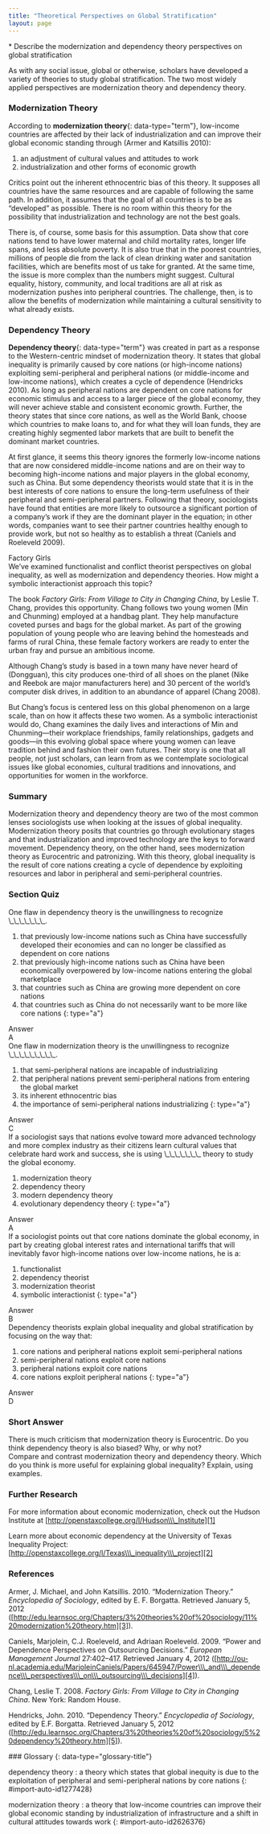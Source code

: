 ```yaml
---
title: "Theoretical Perspectives on Global Stratification"
layout: page
---
```



<div data-type="abstract" markdown="1">
* Describe the modernization and dependency theory perspectives on global stratification

</div>

As with any social issue, global or otherwise, scholars have developed a variety of theories to study global stratification. The two most widely applied perspectives are modernization theory and dependency theory.

### Modernization Theory

According to **modernization theory**{: data-type="term"}, low-income countries are affected by their lack of industrialization and can improve their global economic standing through (Armer and Katsillis 2010):

1.  an adjustment of cultural values and attitudes to work
2.  industrialization and other forms of economic growth

Critics point out the inherent ethnocentric bias of this theory. It supposes all countries have the same resources and are capable of following the same path. In addition, it assumes that the goal of all countries is to be as “developed” as possible. There is no room within this theory for the possibility that industrialization and technology are not the best goals.

There is, of course, some basis for this assumption. Data show that core nations tend to have lower maternal and child mortality rates, longer life spans, and less absolute poverty. It is also true that in the poorest countries, millions of people die from the lack of clean drinking water and sanitation facilities, which are benefits most of us take for granted. At the same time, the issue is more complex than the numbers might suggest. Cultural equality, history, community, and local traditions are all at risk as modernization pushes into peripheral countries. The challenge, then, is to allow the benefits of modernization while maintaining a cultural sensitivity to what already exists.

### Dependency Theory

**Dependency theory**{: data-type="term"} was created in part as a response to the Western-centric mindset of modernization theory. It states that global inequality is primarily caused by core nations (or high-income nations) exploiting semi-peripheral and peripheral nations (or middle-income and low-income nations), which creates a cycle of dependence (Hendricks 2010). As long as peripheral nations are dependent on core nations for economic stimulus and access to a larger piece of the global economy, they will never achieve stable and consistent economic growth. Further, the theory states that since core nations, as well as the World Bank, choose which countries to make loans to, and for what they will loan funds, they are creating highly segmented labor markets that are built to benefit the dominant market countries.

At first glance, it seems this theory ignores the formerly low-income nations that are now considered middle-income nations and are on their way to becoming high-income nations and major players in the global economy, such as China. But some dependency theorists would state that it is in the best interests of core nations to ensure the long-term usefulness of their peripheral and semi-peripheral partners. Following that theory, sociologists have found that entities are more likely to outsource a significant portion of a company’s work if they are the dominant player in the equation; in other words, companies want to see their partner countries healthy enough to provide work, but not so healthy as to establish a threat (Caniels and Roeleveld 2009).

<div data-type="note" data-has-label="true" class="sociological-research" data-label="" markdown="1">
<div data-type="title">
Factory Girls
</div>
We’ve examined functionalist and conflict theorist perspectives on global inequality, as well as modernization and dependency theories. How might a symbolic interactionist approach this topic?

The book *Factory Girls: From Village to City in Changing China*, by Leslie T. Chang, provides this opportunity. Chang follows two young women (Min and Chunming) employed at a handbag plant. They help manufacture coveted purses and bags for the global market. As part of the growing population of young people who are leaving behind the homesteads and farms of rural China, these female factory workers are ready to enter the urban fray and pursue an ambitious income.

Although Chang’s study is based in a town many have never heard of (Dongguan), this city produces one-third of all shoes on the planet (Nike and Reebok are major manufacturers here) and 30 percent of the world’s computer disk drives, in addition to an abundance of apparel (Chang 2008).

But Chang’s focus is centered less on this global phenomenon on a large scale, than on how it affects these two women. As a symbolic interactionist would do, Chang examines the daily lives and interactions of Min and Chunming—their workplace friendships, family relationships, gadgets and goods—in this evolving global space where young women can leave tradition behind and fashion their own futures. Their story is one that all people, not just scholars, can learn from as we contemplate sociological issues like global economies, cultural traditions and innovations, and opportunities for women in the workforce.

</div>

### Summary

Modernization theory and dependency theory are two of the most common lenses sociologists use when looking at the issues of global inequality. Modernization theory posits that countries go through evolutionary stages and that industrialization and improved technology are the keys to forward movement. Dependency theory, on the other hand, sees modernization theory as Eurocentric and patronizing. With this theory, global inequality is the result of core nations creating a cycle of dependence by exploiting resources and labor in peripheral and semi-peripheral countries.

### Section Quiz

<div data-type="exercise" data-element-type="section-quiz">
<div data-type="problem" markdown="1">
One flaw in dependency theory is the unwillingness to recognize \_\_\_\_\_\_\_.

1.  that previously low-income nations such as China have successfully developed their economies and can no longer be classified as dependent on core nations
2.  that previously high-income nations such as China have been economically overpowered by low-income nations entering the global marketplace
3.  that countries such as China are growing more dependent on core nations
4.  that countries such as China do not necessarily want to be more like core nations
{: type="a"}

</div>
<div data-type="solution" markdown="1">
<div data-type="title">
Answer
</div>
A

</div>
</div>

<div data-type="exercise" data-element-type="section-quiz">
<div data-type="problem" markdown="1">
One flaw in modernization theory is the unwillingness to recognize \_\_\_\_\_\_\_\_\_.

1.  that semi-peripheral nations are incapable of industrializing
2.  that peripheral nations prevent semi-peripheral nations from entering the global market
3.  its inherent ethnocentric bias
4.  the importance of semi-peripheral nations industrializing
{: type="a"}

</div>
<div data-type="solution" markdown="1">
<div data-type="title">
Answer
</div>
C

</div>
</div>

<div data-type="exercise" data-element-type="section-quiz">
<div data-type="problem" markdown="1">
If a sociologist says that nations evolve toward more advanced technology and more complex industry as their citizens learn cultural values that celebrate hard work and success, she is using \_\_\_\_\_\_\_ theory to study the global economy.

1.  modernization theory
2.  dependency theory
3.  modern dependency theory
4.  evolutionary dependency theory
{: type="a"}

</div>
<div data-type="solution" markdown="1">
<div data-type="title">
Answer
</div>
A

</div>
</div>

<div data-type="exercise" data-element-type="section-quiz">
<div data-type="problem" markdown="1">
If a sociologist points out that core nations dominate the global economy, in part by creating global interest rates and international tariffs that will inevitably favor high-income nations over low-income nations, he is a:

1.  functionalist
2.  dependency theorist
3.  modernization theorist
4.  symbolic interactionist
{: type="a"}

</div>
<div data-type="solution" markdown="1">
<div data-type="title">
Answer
</div>
B

</div>
</div>

<div data-type="exercise" data-element-type="section-quiz">
<div data-type="problem" markdown="1">
Dependency theorists explain global inequality and global stratification by focusing on the way that:

1.  core nations and peripheral nations exploit semi-peripheral nations
2.  semi-peripheral nations exploit core nations
3.  peripheral nations exploit core nations
4.  core nations exploit peripheral nations
{: type="a"}

</div>
<div data-type="solution" markdown="1">
<div data-type="title">
Answer
</div>
D

</div>
</div>

### Short Answer

<div data-type="exercise" data-element-type="short-answer">
<div data-type="problem" markdown="1">
There is much criticism that modernization theory is Eurocentric. Do you think dependency theory is also biased? Why, or why not?

</div>
</div>

<div data-type="exercise" data-element-type="short-answer">
<div data-type="problem" markdown="1">
Compare and contrast modernization theory and dependency theory. Which do you think is more useful for explaining global inequality? Explain, using examples.

</div>
</div>

### Further Research

For more information about economic modernization, check out the Hudson Institute at [http://openstaxcollege.org/l/Hudson\\\_Institute][1]

Learn more about economic dependency at the University of Texas Inequality Project: [http://openstaxcollege.org/l/Texas\\\_inequality\\\_project][2]

### References

Armer, J. Michael, and John Katsillis. 2010. “Modernization Theory.” *Encyclopedia of Sociology*, edited by E. F. Borgatta. Retrieved January 5, 2012 ([http://edu.learnsoc.org/Chapters/3%20theories%20of%20sociology/11%20modernization%20theory.htm][3]).

Caniels, Marjolein, C.J. Roeleveld, and Adriaan Roeleveld. 2009. “Power and Dependence Perspectives on Outsourcing Decisions.” *European Management Journal* 27:402–417. Retrieved January 4, 2012 ([http://ou-nl.academia.edu/MarjoleinCaniels/Papers/645947/Power\\\_and\\\_dependence\\\_perspectives\\\_on\\\_outsourcing\\\_decisions][4]).

Chang, Leslie T. 2008. *Factory Girls: From Village to City in Changing China*. New York: Random House.

Hendricks, John. 2010. “Dependency Theory.” *Encyclopedia of Sociology*, edited by E.F. Borgatta. Retrieved January 5, 2012 ([http://edu.learnsoc.org/Chapters/3%20theories%20of%20sociology/5%20dependency%20theory.htm][5]).

<div data-type="glossary" markdown="1">
### Glossary
{: data-type="glossary-title"}

dependency theory
: a theory which states that global inequity is due to the exploitation of peripheral and semi-peripheral nations by core nations
{: #import-auto-id1277428}

modernization theory
: a theory that low-income countries can improve their global economic standing by industrialization of infrastructure and a shift in cultural attitudes towards work
{: #import-auto-id2626376}

</div>



[1]: http://openstaxcollege.org/l/Hudson_Institute
[2]: http://openstaxcollege.org/l/Texas_inequality_project
[3]: http://edu.learnsoc.org/Chapters/3%20theories%20of%20sociology/11%20modernization%20theory.htm
[4]: http://ou-nl.academia.edu/MarjoleinCaniels/Papers/645947/Power_and_dependence_perspectives_on_outsourcing_decisions
[5]: http://edu.learnsoc.org/Chapters/3%20theories%20of%20sociology/5%20dependency%20theory.htm
